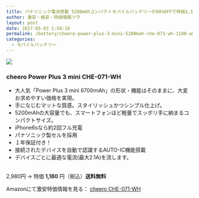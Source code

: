 ```yaml
---
title: パナソニック電池搭載 5200mAhコンパクトモバイルバッテリーが60%OFFで特価1,180円！送料無料！
author: 激安・格安・特価情報ツウ
layout: post
date: 2017-05-03 1:58:10
permalink: /battery/cheero-power-plus-3-mini-5200mah-che-071-wh-1180-amazon.html
categories:
  - モバイルバッテリー
---
```


<div class="img-bg2 img_L">
<a target="_blank"  href="https://www.amazon.co.jp/gp/product/B01F8X7LFU/ref=as_li_tl?ie=UTF8&camp=247&creative=1211&creativeASIN=B01F8X7LFU&linkCode=as2&tag=tokkajohotsu-22&linkId=be91c6facc7af21ef7983ee2fc123026"><img border="0" src="//ws-fe.amazon-adsystem.com/widgets/q?_encoding=UTF8&MarketPlace=JP&ASIN=B01F8X7LFU&ServiceVersion=20070822&ID=AsinImage&WS=1&Format=_SL250_&tag=tokkajohotsu-22" ></a><img src="//ir-jp.amazon-adsystem.com/e/ir?t=tokkajohotsu-22&l=am2&o=9&a=B01F8X7LFU" width="1" height="1" border="0" alt="" style="border:none !important; margin:0px !important;" />
</div>

### cheero Power Plus 3 mini CHE-071-WH
<!--more-->

* 大人気「Power Plus 3 mini 6700ｍAh」の形状・機能はそのままに、大変お求めやすい価格を実現。
* 手になじむマットな質感。スタイリッシュかつシンプル仕上げ。
* 5200mAhの大容量でも、スマートフォンほど軽量でスッポリ手に納まるコンパクトサイズ。
* iPhone6sなら約2回フル充電
* パナソニック製セルを採用
* １年保証付き！
* 接続されたデバイスを自動で認識するAUTO-IC機能搭載
* デバイスごとに最適な電流(最大2.1A)を流します。

<br clear="all" />2,980円 → 特価 <span class="tokka-price"><strong>1,180</strong></span> 円（税込）**送料無料**

Amazonにて激安特価情報を見る： <span class="fs150p"><a href="https://www.amazon.co.jp/gp/product/B01F8X7LFU/ref=as_li_tl?ie=UTF8&camp=247&creative=1211&creativeASIN=B01F8X7LFU&linkCode=as2&tag=tokkajohotsu-22&linkId=be91c6facc7af21ef7983ee2fc123026" target="_blank">cheero CHE-071-WH</a></span>
